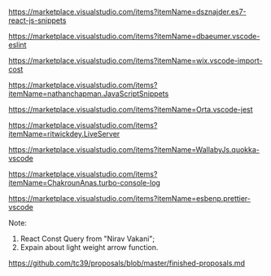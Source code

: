 https://marketplace.visualstudio.com/items?itemName=dsznajder.es7-react-js-snippets

https://marketplace.visualstudio.com/items?itemName=dbaeumer.vscode-eslint

https://marketplace.visualstudio.com/items?itemName=wix.vscode-import-cost

https://marketplace.visualstudio.com/items?itemName=nathanchapman.JavaScriptSnippets    

https://marketplace.visualstudio.com/items?itemName=Orta.vscode-jest

https://marketplace.visualstudio.com/items?itemName=ritwickdey.LiveServer

https://marketplace.visualstudio.com/items?itemName=WallabyJs.quokka-vscode

https://marketplace.visualstudio.com/items?itemName=ChakrounAnas.turbo-console-log

https://marketplace.visualstudio.com/items?itemName=esbenp.prettier-vscode


Note:

1. React Const Query from "Nirav Vakani";
2. Expain about light weight arrow function.


https://github.com/tc39/proposals/blob/master/finished-proposals.md